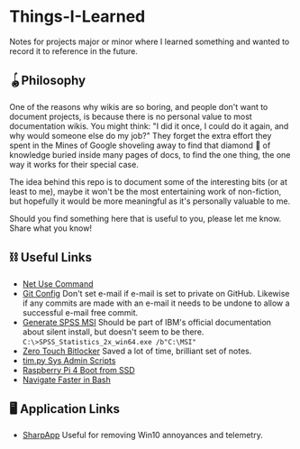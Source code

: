 # Things-I-Learned
Notes for projects major or minor where I learned something and wanted to record it to reference in the future. 

## 🪀Philosophy 
One of the reasons why wikis are so boring, and people don't want to document projects, is because there is no personal value to most documentation wikis. You might think: "I did it once, I could do it again, and why would someone else do my job?" They forget the extra effort they spent in the Mines of Google shoveling away to find that diamond 💎 of knowledge buried inside many pages of docs, to find the one thing, the one way it works for their special case.

The idea behind this repo is to document some of the interesting bits (or at least to me), maybe it won't be the most entertaining work of non-fiction, but hopefully it would be more meaningful as it's personally valuable to me. 

Should you find something here that is useful to you, please let me know. Share what you know! 

## ⛓ Useful Links 
- [Net Use Command](http://maxi-pedia.com/net+use+command)  
- [Git Config](https://linuxize.com/post/how-to-configure-git-username-and-email/) Don't set e-mail if e-mail is set to private on GitHub. Likewise if any commits are made with an e-mail it needs to be undone to allow a successful e-mail free commit. 
- [Generate SPSS MSI](https://www.ibm.com/support/pages/creating-microsoft-installer-msi-file-ibm-spss-statistics) Should be part of IBM's official documentation about silent install, but doesn't seem to be there. `C:\>SPSS_Statistics_2x_win64.exe /b"C:\MSI"`
- [Zero Touch Bitlocker](https://adameyob.com/2016/12/08/zero-touch-bitlocker-deployments/) Saved a lot of time, brilliant set of notes. 
- [tim.py Sys Admin Scripts](http://timgolden.me.uk/python/index.html)
- [Raspberry Pi 4 Boot from SSD](https://www.tomshardware.com/how-to/boot-raspberry-pi-4-usb)
- [Navigate Faster in Bash](https://mhoffman.github.io/2015/05/21/how-to-navigate-directories-with-the-shell.html)

## 🖥 Application Links 
- [SharpApp](https://www.builtbybel.com/ms-apps/sharpapp) Useful for removing Win10 annoyances and telemetry.
 

